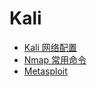 # Kali

- [Kali 网络配置](note/kali/network.md)
- [Nmap 常用命令](note/kali/nmap.md)
- [Metasploit](note/kali/metasploit.md)



